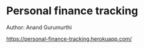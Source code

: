 # Personal finance tracking
Author: Anand Gurumurthi

https://personal-finance-tracking.herokuapp.com/

